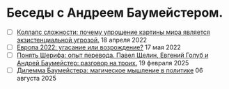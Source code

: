 # Беседы с Андреем Баумейстером.

- [ ] [Коллапс сложности: почему упрощение картины мира является экзистенциальной угрозой.](2022_04_18.md) 18 апреля 2022
- [ ] [Европа 2022: угасание или возрождение?](2022_05_17.md) 17 мая 2022
- [ ] [Понять Шерифа: опыт перевода. Павел Щелин, Евгений Голуб и Андрей Баумейстер: разговор на троих.](2025_02_19.md) 19 февраля 2025
- [ ] [Дилемма Баумейстера: магическое мышление в политике](2025_08_06.md) 06 августа 2025
